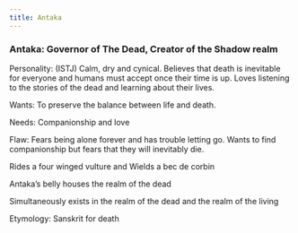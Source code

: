 ```yaml
---
title: Antaka
---
```


### **Antaka: Governor of The Dead, Creator of the Shadow realm**

Personality: (ISTJ) Calm, dry and cynical. Believes that death is inevitable for everyone and humans must accept once their time is up. Loves listening to the stories of the dead and learning about their lives.

Wants: To preserve the balance between life and death.

Needs: Companionship and love

Flaw: Fears being alone forever and has trouble letting go. Wants to find companionship but fears that they will inevitably die.

Rides a four winged vulture and Wields a bec de corbin

Antaka’s belly houses the realm of the dead

Simultaneously exists in the realm of the dead and the realm of the living

Etymology: Sanskrit for death